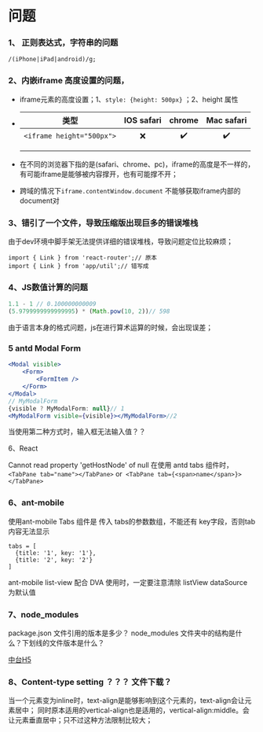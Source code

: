 # 问题

### 1、 正则表达式，字符串的问题

  `/(iPhone|iPad|android)/g;`

### 2、内嵌iframe 高度设置的问题，

  * iframe元素的高度设置；1、`style: {height: 500px}` ；2、height 属性

  * |  类型  | IOS safari | chrome | Mac safari |
    | :--: | :--: | :--: | :--: |
    |    `<iframe height="500px">`    | ❌ | ✔️ |  ✔️ |
    |  |      |      |
    |      |      |      |

  * 在不同的浏览器下指的是(safari、chrome、pc)，iframe的高度是不一样的，有可能iframe是能够被内容撑开，也有可能撑不开；

  * 跨域的情况下`iframe.contentWindow.document` 不能够获取iframe内部的document对

### 3、错引了一个文件，导致压缩版出现巨多的错误堆栈
由于dev环境中脚手架无法提供详细的错误堆栈，导致问题定位比较麻烦；
```
import { Link } from 'react-router';// 原本
import { Link } from 'app/util';// 错写成
```

### 4、JS数值计算的问题

```js
1.1 - 1 // 0.100000000009
(5.9799999999999995) * (Math.pow(10, 2))// 598
```

由于语言本身的格式问题，js在进行算术运算的时候，会出现误差；

### 5 antd Modal Form
```jsx
<Modal visible>
	<Form>
		<FormItem />
	</Form>
</Modal>
// MyModalForm
{visible ? MyModalForm: null}// 1
<MyModalForm visible={visible}></MyModalForm>//2
```

当使用第二种方式时，输入框无法输入值？？

6、React 

Cannot read property 'getHostNode' of null 在使用 antd tabs 组件时，`<TabPane tab="name"></TabPane>`
or` <TabPane tab={<span>name</span>}></TabPane>`



### 6、ant-mobile 
使用ant-mobile Tabs 组件是 传入 tabs的参数数组，不能还有 key字段，否则tab 内容无法显示
```
tabs = [
  {title: '1', key: '1'},
  {title: '2', key: '2'}
]
```
ant-mobile list-view 配合 DVA 使用时，一定要注意清除 listView dataSource 为默认值

### 7、node_modules 
package.json 文件引用的版本是多少？
node_modules 文件夹中的结构是什么？下划线的文件版本是什么？

[中台H5](https://yuque.antfin-inc.com/zhenjiang.szj/blog/kuagyi)

### 8、Content-type setting ？？？ 文件下载？

当一个元素变为inline时，text-align是能够影响到这个元素的，text-align会让元素居中；
同时原本适用的vertical-align也是适用的，vertical-align:middle。会让元素垂直居中；只不过这种方法限制比较大；

